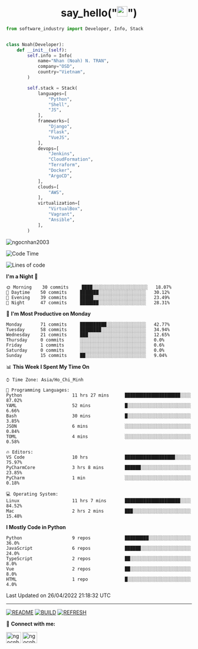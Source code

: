 <h1 align="center">say_hello("<img src="https://media.giphy.com/media/hvRJCLFzcasrR4ia7z/giphy.gif" width="28">")</h1>

```python
from software_industry import Developer, Info, Stack


class Noah(Developer):
    def __init__(self):
        self.info = Info(
            name="Nhan (Noah) N. TRAN",
            company="OSD",
            country="Vietnam",
        )

        self.stack = Stack(
            languages=[
                "Python",
                "Shell",
                "JS",
            ],
            frameworks=[
                "Django",
                "Flask",
                "VueJS",
            ],
            devops=[
                "Jenkins",
                "CloudFormation",
                "Terraform",
                "Docker",
                "ArgoCD",
            ],
            clouds=[
                "AWS",
            ],
            virtualization=[
                "VirtualBox",
                "Vagrant",
                "Ansible",
            ],
        )
```
<img src="https://komarev.com/ghpvc/?username=ngocnhan2003&label=Profile%20views&color=0e75b6&style=flat" alt="ngocnhan2003" /> 

<!--START_SECTION:waka-->
![Code Time](http://img.shields.io/badge/Code%20Time-265%20hrs%2020%20mins-blue)

![Lines of code](https://img.shields.io/badge/From%20Hello%20World%20I%27ve%20Written-12%20Thousand%20lines%20of%20code-blue)

**I'm a Night 🦉** 

```text
🌞 Morning    30 commits     ████░░░░░░░░░░░░░░░░░░░░░   18.07% 
🌆 Daytime    50 commits     ███████░░░░░░░░░░░░░░░░░░   30.12% 
🌃 Evening    39 commits     █████░░░░░░░░░░░░░░░░░░░░   23.49% 
🌙 Night      47 commits     ███████░░░░░░░░░░░░░░░░░░   28.31%

```
📅 **I'm Most Productive on Monday** 

```text
Monday       71 commits     ██████████░░░░░░░░░░░░░░░   42.77% 
Tuesday      58 commits     ████████░░░░░░░░░░░░░░░░░   34.94% 
Wednesday    21 commits     ███░░░░░░░░░░░░░░░░░░░░░░   12.65% 
Thursday     0 commits      ░░░░░░░░░░░░░░░░░░░░░░░░░   0.0% 
Friday       1 commits      ░░░░░░░░░░░░░░░░░░░░░░░░░   0.6% 
Saturday     0 commits      ░░░░░░░░░░░░░░░░░░░░░░░░░   0.0% 
Sunday       15 commits     ██░░░░░░░░░░░░░░░░░░░░░░░   9.04%

```


📊 **This Week I Spent My Time On** 

```text
⌚︎ Time Zone: Asia/Ho_Chi_Minh

💬 Programming Languages: 
Python                   11 hrs 27 mins      █████████████████████░░░░   87.02% 
YAML                     52 mins             █░░░░░░░░░░░░░░░░░░░░░░░░   6.66% 
Bash                     30 mins             █░░░░░░░░░░░░░░░░░░░░░░░░   3.85% 
JSON                     6 mins              ░░░░░░░░░░░░░░░░░░░░░░░░░   0.84% 
TOML                     4 mins              ░░░░░░░░░░░░░░░░░░░░░░░░░   0.58%

🔥 Editors: 
VS Code                  10 hrs              ███████████████████░░░░░░   75.97% 
PyCharmCore              3 hrs 8 mins        ██████░░░░░░░░░░░░░░░░░░░   23.85% 
PyCharm                  1 min               ░░░░░░░░░░░░░░░░░░░░░░░░░   0.18%

💻 Operating System: 
Linux                    11 hrs 7 mins       █████████████████████░░░░   84.52% 
Mac                      2 hrs 2 mins        ███░░░░░░░░░░░░░░░░░░░░░░   15.48%

```

**I Mostly Code in Python** 

```text
Python                   9 repos             █████████░░░░░░░░░░░░░░░░   36.0% 
JavaScript               6 repos             ██████░░░░░░░░░░░░░░░░░░░   24.0% 
TypeScript               2 repos             ██░░░░░░░░░░░░░░░░░░░░░░░   8.0% 
Vue                      2 repos             ██░░░░░░░░░░░░░░░░░░░░░░░   8.0% 
HTML                     1 repo              █░░░░░░░░░░░░░░░░░░░░░░░░   4.0%

```



 Last Updated on 26/04/2022 21:18:32 UTC
<!--END_SECTION:waka-->

<hr>

[![README](https://github.com/ngocnhan2003/ngocnhan2003/actions/workflows/000_readme.yml/badge.svg)](https://github.com/ngocnhan2003/ngocnhan2003/actions/workflows/000_readme.yml)
[![BUILD](https://github.com/ngocnhan2003/ngocnhan2003/actions/workflows/001_build.yml/badge.svg)](https://github.com/ngocnhan2003/ngocnhan2003/actions/workflows/001_build.yml)
[![REFRESH](https://github.com/ngocnhan2003/ngocnhan2003/actions/workflows/002_refresh.yml/badge.svg)](https://github.com/ngocnhan2003/ngocnhan2003/actions/workflows/002_refresh.yml)

🔗 **Connect with me:**

<a href="https://linkedin.com/in/ngocnhan2003" target="blank"><img align="center" src="https://raw.githubusercontent.com/rahuldkjain/github-profile-readme-generator/master/src/images/icons/Social/linked-in-alt.svg" alt="ngocnhan2003" height="30" width="40" /></a>
<a href="https://instagram.com/ngocnhan2003" target="blank"><img align="center" src="https://raw.githubusercontent.com/rahuldkjain/github-profile-readme-generator/master/src/images/icons/Social/instagram.svg" alt="ngocnhan2003" height="30" width="40" /></a>

